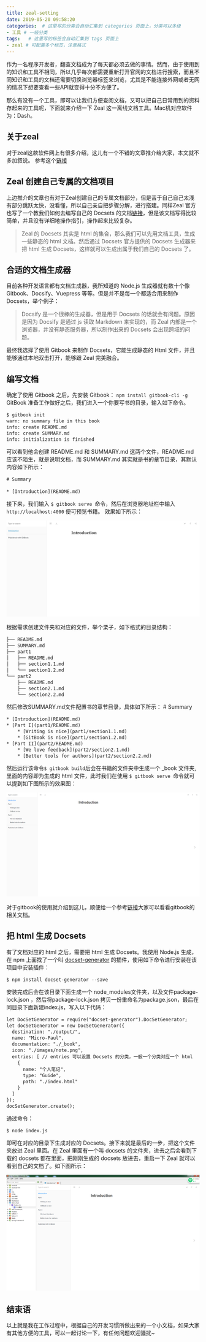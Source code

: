 ```yaml
---
title: zeal-setting
date: 2019-05-20 09:58:20
categories:  # 这里写的分类会自动汇集到 categories 页面上，分类可以多级
- 工具 # 一级分类
tags:   # 这里写的标签会自动汇集到 tags 页面上
- zeal # 可配置多个标签，注意格式
---
```

作为一名程序开发者，翻查文档成为了每天都必须去做的事情。然而，由于使用到的知识和工具不相同，所以几乎每次都需要重新打开官网的文档进行搜索，而且不同知识和工具的文档还需要切换浏览器标签来浏览，尤其是不能连接外网或者无网的情况下想要查看一些API就变得十分不方便了。

那么有没有一个工具，即可以让我们方便查阅文档，又可以把自己日常用到的资料存起来的工具呢，下面就来介绍一下 Zeal 这一离线文档工具。Mac机对应软件为：Dash。

## 关于zeal

对于zeal这款软件网上有很多介绍，这儿有一个不错的文章推介给大家，本文就不多加叙说。
参考这个[链接](https://juejin.im/post/5c6b757b6fb9a049d74840cf)

## Zeal 创建自己专属的文档项目

上边推介的文章也有对于Zeal创建自己的专属文档部分，但是苦于自己自己太浅有部分跳跃太快，没看懂，所以自己亲自把步骤分解，进行搭建。同样Zeal 官方也写了一个教我们如何去编写自己的 Docsets 的文档[链接](https://kapeli.com/docsets)，但是该文档写得比较简单，并且没有详细地操作指引，操作起来比较复杂。
>Zeal 的 Docsets 其实是 html 的集合，那么我们可以先用文档工具，生成一些静态的 html 文档。然后通过 Docsets 官方提供的 Docsets 生成器来把 html 生成 Docsets，这样就可以生成出属于我们自己的 Docsets 了。

## 合适的文档生成器

目前各种开发语言都有文档生成器，我所知道的 Node.js 生成器就有数十个像 Gitbook、Docsify、Vuepress 等等。但是并不是每一个都适合用来制作 Docsets，举个例子：
>Docsify 是一个很棒的生成器，但是用于 Docsets 的话就会有问题。原因是因为 Docsify 是通过 js 读取 Markdown 来实现的，而 Zeal 内部是一个浏览器，并没有静态服务器，所以制作出来的 Docsets 会出现跨域的问题。

最终我选择了使用 Gitbook 来制作 Docsets，它能生成静态的 Html 文件，并且能够通过本地双击打开，能够跟 Zeal 完美融合。

## 编写文档

确定了使用 Gitbook 之后，先安装 Gitbook： `npm install gitbook-cli -g`
GitBook 准备工作做好之后，我们进入一个你要写书的目录，输入如下命令。
```
$ gitbook init
warn: no summary file in this book
info: create README.md
info: create SUMMARY.md
info: initialization is finished
```

可以看到他会创建 README.md 和 SUMMARY.md 这两个文件，README.md 应该不陌生，就是说明文档，而 SUMMARY.md 其实就是书的章节目录，其默认内容如下所示：
```
# Summary

* [Introduction](README.md)
```

接下来，我们输入 `$ gitbook serve `命令，然后在浏览器地址栏中输入` http://localhost:4000` 便可预览书籍。
效果如下所示：

![gitbook_init.png](/uploads/images/gitbook_init.jpg "Gitbook初始化") 

根据需求创建文件夹和对应的文件，举个栗子，如下格式的目录结构：
		
    ├── README.md
    ├── SUMMARY.md
    ├── part1
    │   ├── README.md
    │   ├── section1.1.md
    │   └── section1.2.md
    └── part2
		├── README.md
		├── section2.1.md
		└── section2.2.md


然后修改SUMMARY.md文件配置书的章节目录，具体如下所示：
	# Summary

	* [Introduction](README.md)
	* [Part I](part1/README.md)
	    * [Writing is nice](part1/section1.1.md)
	    * [GitBook is nice](part1/section1.2.md)
	* [Part II](part2/README.md)
	    * [We love feedback](part2/section2.1.md)
	    * [Better tools for authors](part2/section2.2.md)

然后运行该命令`$ gitbook build`后会在书籍的文件夹中生成一个 _book 文件夹, 里面的内容即为生成的 html 文件，此时我们在使用 `$ gitbook serve `命令就可以提到如下图所示的效果图：

![gitbook生成书.png](/uploads/images/gitbook生成书.png "gitbook生成书") 

对于gitbook的使用就介绍到这儿，顺便给一个参考[链接](https://www.jianshu.com/p/421cc442f06c)大家可以看看gitbook的相关文档。

## 把 html 生成 Docsets

有了文档对应的 html 之后，需要把 html 生成 Docsets。我使用 Node.js 生成，在 npm 上面找了一个叫 [docset-generator](https://www.npmjs.com/package/docset-generator) 的插件，使用如下命令进行安装在该项目中安装插件：
```
$ npm install docset-generator --save
```
安装完成后会在该目录下面生成一个 node_modules文件夹，以及文件package-lock.json ，然后将package-lock.json 拷贝一份重命名为package.json，最后在同目录下面新建index.js，写入以下代码：
```
let DocSetGenerator = require("docset-generator").DocSetGenerator;
let docSetGenerator = new DocSetGenerator({
  destination: "./output/",
  name: "Micro-Paul",
  documentation: "./_book",
  icon: "./images/note.png",
  entries: [ // entries 可以设置 Docsets 的分类，一般一个分类对应一个 html
    {
      name: "个人笔记",
      type: "Guide",
      path: "./index.html"
    }
  ]
});
docSetGenerator.create();
```
通过命令：
```
$ node index.js
```

即可在对应的目录下生成对应的 Docsets。接下来就是最后的一步，把这个文件夹放进 Zeal 里面。在 Zeal 里面有一个叫 docsets 的文件夹，进去之后会看到下载的 docsets 都在里面，把刚刚生成的 docsets 放进去，重启一下 Zeal 就可以看到自己的文档了。如下图所示：

![Zeal添加Docsets后.png](/uploads/images/Zeal添加Docsets后.png "Zeal添加Docsets后") 

## 结束语

以上就是我在工作过程中，根据自己的开发习惯所做出来的一个小文档，如果大家有其他方便的工具，可以一起讨论一下，有任何问题欢迎骚扰~



